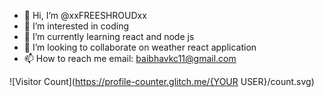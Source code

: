 - 👋 Hi, I’m @xxFREESHROUDxx
- 👀 I’m interested in coding
- 🌱 I’m currently learning react and node js
- 💞️ I’m looking to collaborate on weather react application
- 📫 How to reach me email: baibhavkc11@gmail.com

![Visitor Count](https://profile-counter.glitch.me/{YOUR USER}/count.svg)

<!---
xxFREESHROUDxx/xxFREESHROUDxx is a ✨ special ✨ repository because its `README.md` (this file) appears on your GitHub profile.
You can click the Preview link to take a look at your changes.
--->
